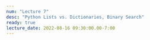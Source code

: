 ```yaml
---
num: "Lecture 7"
desc: "Python Lists vs. Dictionaries, Binary Search"
ready: true
lecture_date: 2022-08-16 09:30:00.00-7:00
---
```

